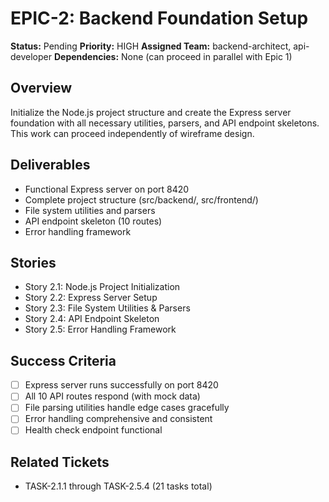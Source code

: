 # EPIC-2: Backend Foundation Setup

**Status:** Pending
**Priority:** HIGH
**Assigned Team:** backend-architect, api-developer
**Dependencies:** None (can proceed in parallel with Epic 1)

## Overview

Initialize the Node.js project structure and create the Express server foundation with all necessary utilities, parsers, and API endpoint skeletons. This work can proceed independently of wireframe design.

## Deliverables

- Functional Express server on port 8420
- Complete project structure (src/backend/, src/frontend/)
- File system utilities and parsers
- API endpoint skeleton (10 routes)
- Error handling framework

## Stories

- Story 2.1: Node.js Project Initialization
- Story 2.2: Express Server Setup
- Story 2.3: File System Utilities & Parsers
- Story 2.4: API Endpoint Skeleton
- Story 2.5: Error Handling Framework

## Success Criteria

- [ ] Express server runs successfully on port 8420
- [ ] All 10 API routes respond (with mock data)
- [ ] File parsing utilities handle edge cases gracefully
- [ ] Error handling comprehensive and consistent
- [ ] Health check endpoint functional

## Related Tickets

- TASK-2.1.1 through TASK-2.5.4 (21 tasks total)
